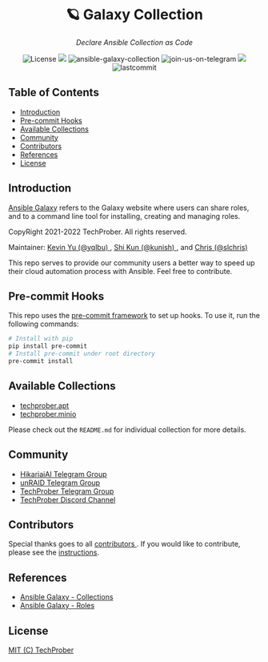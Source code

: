 <h1 align="center">🪐 Galaxy Collection</h1>
<p align="center">
    <em>Declare Ansible Collection as Code</em>
</p>
<p align="center">
    <img src="https://custom-icon-badges.herokuapp.com/github/license/techprober/galaxy-collections?logo=law&color=white" alt="License"/>
    <img src="https://hits.seeyoufarm.com/api/count/incr/badge.svg?url=https%3A%2F%2Fgithub.com%2Ftechprober%2Fgalaxy-collections&count_bg=%236134DF&title_bg=%23555555&icon=&icon_color=%23E7E7E7&title=hits&edge_flat=false">
    <img src="https://img.shields.io/badge/ansible-v1.23.0-gray.svg?longCache=true&logo=ansible&colorB=red" alt="ansible-galaxy-collection"/>
    <img src="https://img.shields.io/badge/join-us%20on%20telegram-gray.svg?longCache=true&logo=telegram&colorB=blue" alt="join-us-on-telegram"/>
    <img src="https://custom-icon-badges.herokuapp.com/github/issues-pr-closed/techprober/galaxy-collections?color=purple&logo=git-pull-request&logoColor=white"/>
    <img src="https://img.shields.io/github/last-commit/TechProber/galaxy-collections" alt="lastcommit"/>
</p>

## Table of Contents

- [Introduction](#introduction)
- [Pre-commit Hooks](#pre-commit-hooks)
- [Available Collections](#available-collections)
- [Community](#community)
- [Contributors](#contributors)
- [References](#references)
- [License](#license)

## Introduction

[Ansible Galaxy](https://docs.ansible.com/ansible/latest/galaxy/user_guide.html#ansible-galaxy) refers to the Galaxy website where users can share roles, and to a command line tool for installing, creating and managing roles.

CopyRight 2021-2022 TechProber. All rights reserved.

Maintainer: [ Kevin Yu (@yqlbu) ](https://github.com/yqlbu), [ Shi Kun (@kunish) ](https://github.com/kunish), and [ Chris (@slchris) ](https://github.com/slchris)

This repo serves to provide our community users a better way to speed up their cloud automation process with Ansible. Feel free to contribute.

## Pre-commit Hooks

This repo uses the [pre-commit framework](https://github.com/pre-commit/pre-commit-hooks) to set up hooks. To use it, run the following commands:

```bash
# Install with pip
pip install pre-commit
# Install pre-commit under root directory
pre-commit install
```

## Available Collections

- [techprober.apt](https://github.com/techprober/galaxy-collections/tree/master/collections/ansible_collections/techprober/apt)
- [techprober.minio](https://github.com/techprober/galaxy-collections/tree/master/collections/ansible_collections/techprober/minio)

Please check out the `README.md` for individual collection for more details.

## Community

- [HikariaiAI Telegram Group](https://t.me/hikariai_channel)
- [unRAID Telegram Group](https://t.me/unraid_zh)
- [TechProber Telegram Group](https://t.me/joinchat/7AG3aEQ5I00wY2Q5)
- [TechProber Discord Channel](https://discord.gg/se4RtrB473)

## Contributors

Special thanks goes to all [ contributors ](https://github.com/TechProber/galaxy-collections/graphs/contributors). If you would like to contribute, please see the [instructions](https://github.com/TechProber/galaxy-collections/blob/master/docs/contribute.md).

## References

- [Ansible Galaxy - Collections](https://docs.ansible.com/ansible/latest/galaxy/user_guide.html#ansible-galaxy)
- [Ansible Galaxy - Roles](https://docs.ansible.com/ansible/2.7/reference_appendices/galaxy.html#ansible-galaxy)

## License

[MIT (C) TechProber](https://github.com/yqlbu/TechProber/galaxy-collections/blob/master/LICENSE)
